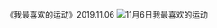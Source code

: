 
《我最喜欢的运动》2019.11.06
![11月6日我最喜欢的运动](https://onedrive.gimhoy.com/1drv/aHR0cHM6Ly8xZHJ2Lm1zL3UvcyFBa1RRdFE1NmxQUFg3a1BEZEhxZE5KcTlrazY3P2U9eU1lTVJQ.jpg)
